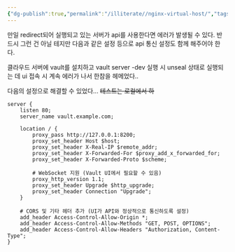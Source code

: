 ```yaml
---
{"dg-publish":true,"permalink":"/illiterate//nginx-virtual-host/","tags":["nginx"],"noteIcon":"","updated":true}
---
```


만일 redirect되어 실행되고 있는 서버가 api를 사용한다면 에러가 발생될 수 있다.
반드시 그런 건 아닐 테지만 다음과 같은 설정 등으로 api 통신 설정도 함께 해주어야 한다.

클라우드 서버에 vault를 설치하고 vault server -dev 실행 시 unseal 상태로 실행되는 데 ui 접속 시 계속 에러가 나서 한참을 헤메었다..

다음의 설정으로 해결할 수 있었다...
~~테스트는 로컬에서 하~~

```
server {
    listen 80;
    server_name vault.example.com;

    location / {
        proxy_pass http://127.0.0.1:8200;
        proxy_set_header Host $host;
        proxy_set_header X-Real-IP $remote_addr;
        proxy_set_header X-Forwarded-For $proxy_add_x_forwarded_for;
        proxy_set_header X-Forwarded-Proto $scheme;

        # WebSocket 지원 (Vault UI에서 필요할 수 있음)
        proxy_http_version 1.1;
        proxy_set_header Upgrade $http_upgrade;
        proxy_set_header Connection "Upgrade";
    }

    # CORS 및 기타 헤더 추가 (UI가 API와 정상적으로 통신하도록 설정)
    add_header Access-Control-Allow-Origin *;
    add_header Access-Control-Allow-Methods "GET, POST, OPTIONS";
    add_header Access-Control-Allow-Headers "Authorization, Content-Type";
}
```